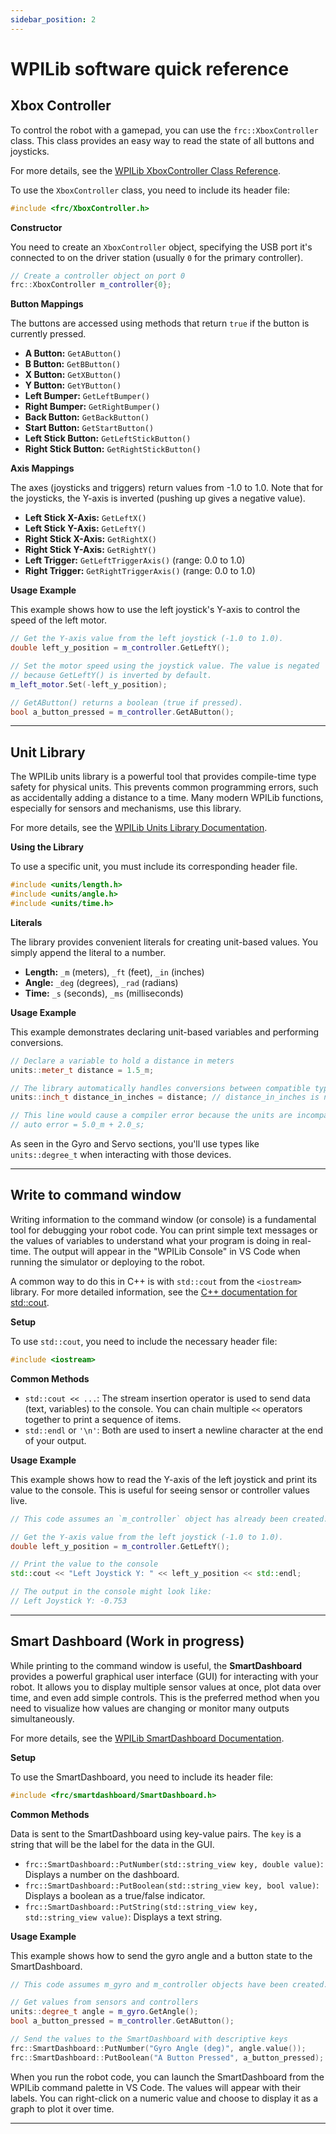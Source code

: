 ```yaml
---
sidebar_position: 2
---
```

# WPILib software quick reference

## Xbox Controller

 To control the robot with a gamepad, you can use the `frc::XboxController` class. This class provides an easy way to read the state of all buttons and joysticks.

 For more details, see the [WPILib XboxController Class Reference](https://github.wpilib.org/allwpilib/docs/release/cpp/classfrc_1_1_xbox_controller.html).

 To use the `XboxController` class, you need to include its header file:

 ```cpp
 #include <frc/XboxController.h>
 ```

 **Constructor**

 You need to create an `XboxController` object, specifying the USB port it's connected to on the driver station (usually `0` for the primary controller).

 ```cpp
 // Create a controller object on port 0
 frc::XboxController m_controller{0};
 ```

 **Button Mappings**

 The buttons are accessed using methods that return `true` if the button is currently pressed.

 *   **A Button:** `GetAButton()`
 *   **B Button:** `GetBButton()`
 *   **X Button:** `GetXButton()`
 *   **Y Button:** `GetYButton()`
 *   **Left Bumper:** `GetLeftBumper()`
 *   **Right Bumper:** `GetRightBumper()`
 *   **Back Button:** `GetBackButton()`
 *   **Start Button:** `GetStartButton()`
 *   **Left Stick Button:** `GetLeftStickButton()`
 *   **Right Stick Button:** `GetRightStickButton()`

 **Axis Mappings**

 The axes (joysticks and triggers) return values from -1.0 to 1.0. Note that for the joysticks, the Y-axis is inverted (pushing up gives a negative value).

 *   **Left Stick X-Axis:** `GetLeftX()`
 *   **Left Stick Y-Axis:** `GetLeftY()`
 *   **Right Stick X-Axis:** `GetRightX()`
 *   **Right Stick Y-Axis:** `GetRightY()`
 *   **Left Trigger:** `GetLeftTriggerAxis()` (range: 0.0 to 1.0)
 *   **Right Trigger:** `GetRightTriggerAxis()` (range: 0.0 to 1.0)

 **Usage Example**

 This example shows how to use the left joystick's Y-axis to control the speed of the left motor.

 ```cpp
 // Get the Y-axis value from the left joystick (-1.0 to 1.0).
 double left_y_position = m_controller.GetLeftY();

 // Set the motor speed using the joystick value. The value is negated 
 // because GetLeftY() is inverted by default.
 m_left_motor.Set(-left_y_position);

 // GetAButton() returns a boolean (true if pressed).
 bool a_button_pressed = m_controller.GetAButton();
 ```
_____________________________________________________________________________________________________________________________________________________

## Unit Library

 The WPILib units library is a powerful tool that provides compile-time type safety for physical units. This prevents common programming errors, such as accidentally adding a distance to a time. Many modern WPILib functions, especially for sensors and mechanisms, use this library.

 For more details, see the [WPILib Units Library Documentation](https://docs.wpilib.org/en/stable/docs/software/basic-programming/cpp-units.html).

 **Using the Library**

 To use a specific unit, you must include its corresponding header file.

 ```cpp
 #include <units/length.h>
 #include <units/angle.h>
 #include <units/time.h>
 ```

 **Literals**

 The library provides convenient literals for creating unit-based values. You simply append the literal to a number.

 *   **Length:** `_m` (meters), `_ft` (feet), `_in` (inches)
 *   **Angle:** `_deg` (degrees), `_rad` (radians)
 *   **Time:** `_s` (seconds), `_ms` (milliseconds)

 **Usage Example**

 This example demonstrates declaring unit-based variables and performing conversions.

 ```cpp
 // Declare a variable to hold a distance in meters
 units::meter_t distance = 1.5_m;

 // The library automatically handles conversions between compatible types
 units::inch_t distance_in_inches = distance; // distance_in_inches is now ~59.055

 // This line would cause a compiler error because the units are incompatible
 // auto error = 5.0_m + 2.0_s; 
 ```

 As seen in the Gyro and Servo sections, you'll use types like `units::degree_t` when interacting with those devices.
_____________________________________________________________________________________________________________________________________________________

## Write to command window

 Writing information to the command window (or console) is a fundamental tool for debugging your robot code. You can print simple text messages or the values of variables to understand what your program is doing in real-time. The output will appear in the "WPILib Console" in VS Code when running the simulator or deploying to the robot.

 A common way to do this in C++ is with `std::cout` from the `<iostream>` library. For more detailed information, see the [C++ documentation for std::cout](https://en.cppreference.com/w/cpp/io/cout).

 **Setup**

 To use `std::cout`, you need to include the necessary header file:

 ```cpp
 #include <iostream>
 ```

 **Common Methods**

 *   `std::cout << ...`: The stream insertion operator is used to send data (text, variables) to the console. You can chain multiple `<<` operators together to print a sequence of items.
 *   `std::endl` or `'\n'`: Both are used to insert a newline character at the end of your output.

 **Usage Example**

 This example shows how to read the Y-axis of the left joystick and print its value to the console. This is useful for seeing sensor or controller values live.

 ```cpp
 // This code assumes an `m_controller` object has already been created.

 // Get the Y-axis value from the left joystick (-1.0 to 1.0).
 double left_y_position = m_controller.GetLeftY();

 // Print the value to the console
 std::cout << "Left Joystick Y: " << left_y_position << std::endl;

 // The output in the console might look like:
 // Left Joystick Y: -0.753
 ```
_____________________________________________________________________________________________________________________________________________________

## Smart Dashboard (Work in progress)

 While printing to the command window is useful, the **SmartDashboard** provides a powerful graphical user interface (GUI) for interacting with your robot. It allows you to display multiple sensor values at once, plot data over time, and even add simple controls. This is the preferred method when you need to visualize how values are changing or monitor many outputs simultaneously.

 For more details, see the [WPILib SmartDashboard Documentation](https://docs.wpilib.org/en/stable/docs/software/dashboards/smartdashboard/index.html).

 **Setup**

 To use the SmartDashboard, you need to include its header file:

 ```cpp
 #include <frc/smartdashboard/SmartDashboard.h>
 ```

 **Common Methods**

 Data is sent to the SmartDashboard using key-value pairs. The `key` is a string that will be the label for the data in the GUI.

 *   `frc::SmartDashboard::PutNumber(std::string_view key, double value)`: Displays a number on the dashboard.
 *   `frc::SmartDashboard::PutBoolean(std::string_view key, bool value)`: Displays a boolean as a true/false indicator.
 *   `frc::SmartDashboard::PutString(std::string_view key, std::string_view value)`: Displays a text string.

 **Usage Example**

 This example shows how to send the gyro angle and a button state to the SmartDashboard.

 ```cpp
 // This code assumes m_gyro and m_controller objects have been created.

 // Get values from sensors and controllers
 units::degree_t angle = m_gyro.GetAngle();
 bool a_button_pressed = m_controller.GetAButton();

 // Send the values to the SmartDashboard with descriptive keys
 frc::SmartDashboard::PutNumber("Gyro Angle (deg)", angle.value());
 frc::SmartDashboard::PutBoolean("A Button Pressed", a_button_pressed);
 ```

 When you run the robot code, you can launch the SmartDashboard from the WPILib command palette in VS Code. The values will appear with their labels. You can right-click on a numeric value and choose to display it as a graph to plot it over time.
_____________________________________________________________________________________________________________________________________________________